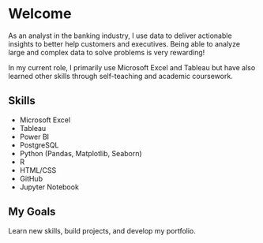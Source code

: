 # Welcome

As an analyst in the banking industry, I use data to deliver actionable insights to better help customers and executives. Being able to analyze large and complex data to solve problems is very rewarding! 

In my current role, I primarily use Microsoft Excel and Tableau but have also learned other skills through self-teaching and academic coursework.


## Skills 

* Microsoft Excel 
* Tableau
* Power BI
* PostgreSQL
* Python (Pandas, Matplotlib, Seaborn)
* R
* HTML/CSS
* GitHub 
* Jupyter Notebook


## My Goals 
Learn new skills, build projects, and develop my portfolio. 




<!---
CoolBeansProgramming/CoolBeansProgramming is a ✨ special ✨ repository because its `README.md` (this file) appears on your GitHub profile.
You can click the Preview link to take a look at your changes.
--->
